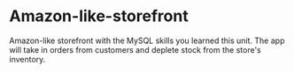 # Amazon-like-storefront
Amazon-like storefront with the MySQL skills you learned this unit. The app will take in orders from customers and deplete stock from the store's inventory.
